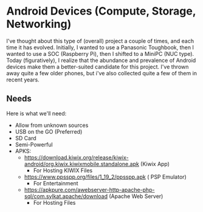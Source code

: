 # Android Devices (Compute, Storage, Networking)
I've thought about this type of (overall) project a couple of times, and each time it has evolved. Initially, I wanted to use a Panasonic Toughbook, then I wanted to use a SOC (Raspberry Pi), then I shifted to a MiniPC (NUC type). Today (figuratively), I realize that the abundance and prevalence of Android devices make them a better-suited candidate for this project. I've thrown away quite a few older phones, but i've also collected quite a few of them in recent years.

## Needs
Here is what we'll need: 
- Allow from unknown sources
- USB on the GO (Preferred)
- SD Card
- Semi-Powerful
- APKS:
  - https://download.kiwix.org/release/kiwix-android/org.kiwix.kiwixmobile.standalone.apk (Kiwix App)
    - For Hosting KIWIX Files   
  - https://www.ppsspp.org/files/1_19_2/ppsspp.apk ( PSP Emulator)
    - For Entertainment   
  - https://apkpure.com/awebserver-http-apache-php-sql/com.sylkat.apache/download (Apache Web Server)
    - For Hosting Files 
